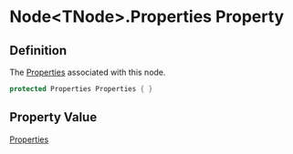 # Node&lt;TNode&gt;.Properties Property
## Definition

The [Properties](MrKWatkins.Ast.Properties.md) associated with this node.

```c#
protected Properties Properties { }
```

## Property Value

[Properties](MrKWatkins.Ast.Properties.md)
